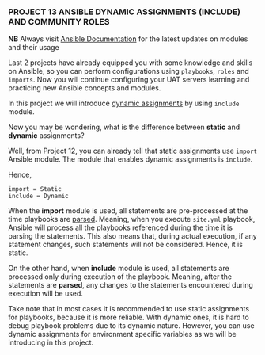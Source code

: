 ### PROJECT 13 ANSIBLE DYNAMIC ASSIGNMENTS (INCLUDE) AND COMMUNITY ROLES

**NB** Always visit [Ansible Documentation](https://docs.ansible.com/) for the latest updates on modules and their usage

Last 2 projects have already equipped you with some knowledge and skills on Ansible, so you can perform configurations using ``playbooks``, ``roles`` and ``imports``. Now you will continue configuring your UAT servers learning and practicing new Ansible concepts and modules.

In this project we will introduce [dynamic assignments](https://docs.ansible.com/ansible/latest/user_guide/playbooks_reuse.html#includes-dynamic-re-use) by using ``include`` module.

Now you may be wondering, what is the difference between **static** and **dynamic** assignments?

Well, from Project 12, you can already tell that static assignments use ``import`` Ansible module. The module that enables dynamic assignments is ``include``.

Hence,

```
import = Static
include = Dynamic
```

When the **import** module is used, all statements are pre-processed at the time playbooks are [parsed](https://en.wikipedia.org/wiki/Parsing). Meaning, when you execute ``site.yml`` playbook, Ansible will process all the playbooks referenced during the time it is parsing the statements. This also means that, during actual execution, if any statement changes, such statements will not be considered. Hence, it is static.

On the other hand, when **include** module is used, all statements are processed only during execution of the playbook. Meaning, after the statements are **parsed**, any changes to the statements encountered during execution will be used.

Take note that in most cases it is recommended to use static assignments for playbooks, because it is more reliable. With dynamic ones, it is hard to debug playbook problems due to its dynamic nature. However, you can use dynamic assignments for environment specific variables as we will be introducing in this project.